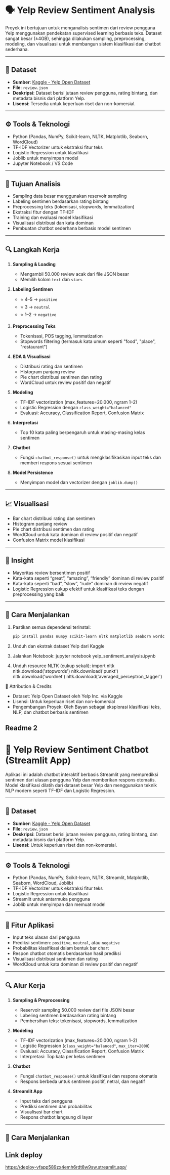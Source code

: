 # 🗣️ Yelp Review Sentiment Analysis

Proyek ini bertujuan untuk menganalisis sentimen dari review pengguna Yelp menggunakan pendekatan supervised learning berbasis teks. Dataset sangat besar (±4GB), sehingga dilakukan sampling, preprocessing, modeling, dan visualisasi untuk membangun sistem klasifikasi dan chatbot sederhana.

---

## 📁 Dataset

- **Sumber**: [Kaggle - Yelp Open Dataset](https://www.kaggle.com/datasets/yelp-dataset/yelp-dataset)
- **File**: `review.json`
- **Deskripsi**: Dataset berisi jutaan review pengguna, rating bintang, dan metadata bisnis dari platform Yelp.
- **Lisensi**: Tersedia untuk keperluan riset dan non-komersial.

---

## ⚙️ Tools & Teknologi

- Python (Pandas, NumPy, Scikit-learn, NLTK, Matplotlib, Seaborn, WordCloud)
- TF-IDF Vectorizer untuk ekstraksi fitur teks
- Logistic Regression untuk klasifikasi
- Joblib untuk menyimpan model
- Jupyter Notebook / VS Code

---

## 🎯 Tujuan Analisis

- Sampling data besar menggunakan reservoir sampling
- Labeling sentimen berdasarkan rating bintang
- Preprocessing teks (tokenisasi, stopwords, lemmatization)
- Ekstraksi fitur dengan TF-IDF
- Training dan evaluasi model klasifikasi
- Visualisasi distribusi dan kata dominan
- Pembuatan chatbot sederhana berbasis model sentimen

---

## 🔍 Langkah Kerja

1. **Sampling & Loading**
   - Mengambil 50.000 review acak dari file JSON besar
   - Memilih kolom `text` dan `stars`

2. **Labeling Sentimen**
   - ⭐ 4–5 → `positive`
   - ⭐ 3 → `neutral`
   - ⭐ 1–2 → `negative`

3. **Preprocessing Teks**
   - Tokenisasi, POS tagging, lemmatization
   - Stopwords filtering (termasuk kata umum seperti "food", "place", "restaurant")

4. **EDA & Visualisasi**
   - Distribusi rating dan sentimen
   - Histogram panjang review
   - Pie chart distribusi sentimen dan rating
   - WordCloud untuk review positif dan negatif

5. **Modeling**
   - TF-IDF vectorization (max_features=20.000, ngram 1–2)
   - Logistic Regression dengan `class_weight="balanced"`
   - Evaluasi: Accuracy, Classification Report, Confusion Matrix

6. **Interpretasi**
   - Top 10 kata paling berpengaruh untuk masing-masing kelas sentimen

7. **Chatbot**
   - Fungsi `chatbot_response()` untuk mengklasifikasikan input teks dan memberi respons sesuai sentimen

8. **Model Persistence**
   - Menyimpan model dan vectorizer dengan `joblib.dump()`

---

## 📈 Visualisasi

- Bar chart distribusi rating dan sentimen
- Histogram panjang review
- Pie chart distribusi sentimen dan rating
- WordCloud untuk kata dominan di review positif dan negatif
- Confusion Matrix model klasifikasi

---

## 🧠 Insight

- Mayoritas review bersentimen positif
- Kata-kata seperti “great”, “amazing”, “friendly” dominan di review positif
- Kata-kata seperti “bad”, “slow”, “rude” dominan di review negatif
- Logistic Regression cukup efektif untuk klasifikasi teks dengan preprocessing yang baik

---

## 🚀 Cara Menjalankan

1. Pastikan semua dependensi terinstal:
   ```bash
   pip install pandas numpy scikit-learn nltk matplotlib seaborn wordcloud joblib

2.  Unduh dan ekstrak dataset Yelp dari Kaggle

3. Jalankan Notebook:
   jupyter notebook yelp_sentiment_analysis.ipynb

4. Unduh resource NLTK (cukup sekali):
   import nltk
   nltk.download('stopwords')
   nltk.download('punkt')
   nltk.download('wordnet')
   nltk.download('averaged_perceptron_tagger')

📎 Attribution & Credits
- Dataset: Yelp Open Dataset oleh Yelp Inc. via Kaggle
- Lisensi: Untuk keperluan riset dan non-komersial
- Pengembangan Proyek: Oleh Bayan sebagai eksplorasi klasifikasi teks, NLP, dan chatbot berbasis sentimen


## Readme 2

# 🤖 Yelp Review Sentiment Chatbot (Streamlit App)

Aplikasi ini adalah chatbot interaktif berbasis Streamlit yang memprediksi sentimen dari ulasan pengguna Yelp dan memberikan respons otomatis. Model klasifikasi dilatih dari dataset besar Yelp dan menggunakan teknik NLP modern seperti TF-IDF dan Logistic Regression.

---

## 📁 Dataset

- **Sumber**: [Kaggle - Yelp Open Dataset](https://www.kaggle.com/datasets/yelp-dataset/yelp-dataset)
- **File**: `review.json`
- **Deskripsi**: Dataset berisi jutaan review pengguna, rating bintang, dan metadata bisnis dari platform Yelp.
- **Lisensi**: Untuk keperluan riset dan non-komersial.

---

## ⚙️ Tools & Teknologi

- Python (Pandas, NumPy, Scikit-learn, NLTK, Streamlit, Matplotlib, Seaborn, WordCloud, Joblib)
- TF-IDF Vectorizer untuk ekstraksi fitur teks
- Logistic Regression untuk klasifikasi
- Streamlit untuk antarmuka pengguna
- Joblib untuk menyimpan dan memuat model

---

## 🎯 Fitur Aplikasi

- Input teks ulasan dari pengguna
- Prediksi sentimen: `positive`, `neutral`, atau `negative`
- Probabilitas klasifikasi dalam bentuk bar chart
- Respon chatbot otomatis berdasarkan hasil prediksi
- Visualisasi distribusi sentimen dan rating
- WordCloud untuk kata dominan di review positif dan negatif

---

## 🔍 Alur Kerja

1. **Sampling & Preprocessing**
   - Reservoir sampling 50.000 review dari file JSON besar
   - Labeling sentimen berdasarkan rating bintang
   - Pembersihan teks: tokenisasi, stopwords, lemmatization

2. **Modeling**
   - TF-IDF vectorization (max_features=20.000, ngram 1–2)
   - Logistic Regression (`class_weight="balanced"`, `max_iter=2000`)
   - Evaluasi: Accuracy, Classification Report, Confusion Matrix
   - Interpretasi: Top kata per kelas sentimen

3. **Chatbot**
   - Fungsi `chatbot_response()` untuk klasifikasi dan respons otomatis
   - Respons berbeda untuk sentimen positif, netral, dan negatif

4. **Streamlit App**
   - Input teks dari pengguna
   - Prediksi sentimen dan probabilitas
   - Visualisasi bar chart
   - Respons chatbot langsung di layar

---

## 🧪 Cara Menjalankan

## Link deploy
https://deploy-vfapp589zx4emh6rdt8w9sw.streamlit.app/

